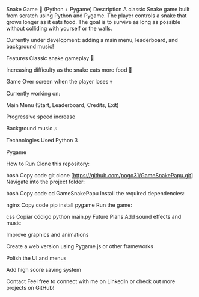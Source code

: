 Snake Game 🐍 (Python + Pygame)
Description
A classic Snake game built from scratch using Python and Pygame.
The player controls a snake that grows longer as it eats food.
The goal is to survive as long as possible without colliding with yourself or the walls.

Currently under development: adding a main menu, leaderboard, and background music!

Features
Classic snake gameplay 🐍

Increasing difficulty as the snake eats more food 🍎

Game Over screen when the player loses 💀

Currently working on:

Main Menu (Start, Leaderboard, Credits, Exit)

Progressive speed increase

Background music 🎶

Technologies Used
Python 3

Pygame

How to Run
Clone this repository:

bash
Copy code
git clone [https://github.com/pogo31/GameSnakePapu.git]
Navigate into the project folder:

bash
Copy code
cd GameSnakePapu
Install the required dependencies:

nginx
Copy code
pip install pygame
Run the game:

css
Copiar código
python main.py
Future Plans
Add sound effects and music

Improve graphics and animations

Create a web version using Pygame.js or other frameworks

Polish the UI and menus

Add high score saving system

Contact
Feel free to connect with me on LinkedIn or check out more projects on GitHub!
